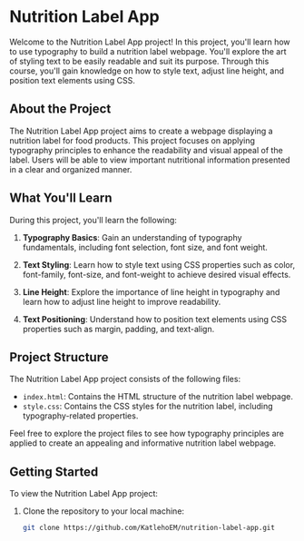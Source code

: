 # Nutrition Label App

Welcome to the Nutrition Label App project! In this project, you'll learn how to use typography to build a nutrition label webpage. You'll explore the art of styling text to be easily readable and suit its purpose. Through this course, you'll gain knowledge on how to style text, adjust line height, and position text elements using CSS.

## About the Project

The Nutrition Label App project aims to create a webpage displaying a nutrition label for food products. This project focuses on applying typography principles to enhance the readability and visual appeal of the label. Users will be able to view important nutritional information presented in a clear and organized manner.

## What You'll Learn

During this project, you'll learn the following:

1. **Typography Basics**: Gain an understanding of typography fundamentals, including font selection, font size, and font weight.

2. **Text Styling**: Learn how to style text using CSS properties such as color, font-family, font-size, and font-weight to achieve desired visual effects.

3. **Line Height**: Explore the importance of line height in typography and learn how to adjust line height to improve readability.

4. **Text Positioning**: Understand how to position text elements using CSS properties such as margin, padding, and text-align.

## Project Structure

The Nutrition Label App project consists of the following files:

- `index.html`: Contains the HTML structure of the nutrition label webpage.
- `style.css`: Contains the CSS styles for the nutrition label, including typography-related properties.

Feel free to explore the project files to see how typography principles are applied to create an appealing and informative nutrition label webpage.

## Getting Started

To view the Nutrition Label App project:

1. Clone the repository to your local machine:

   ```bash
   git clone https://github.com/KatlehoEM/nutrition-label-app.git
